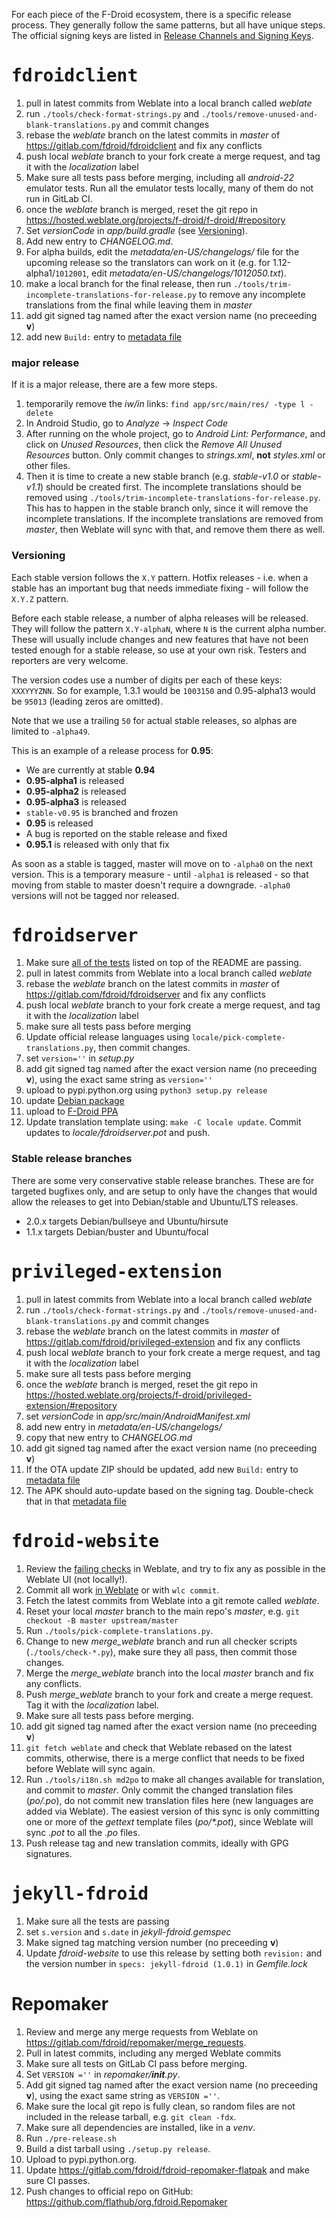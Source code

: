 
For each piece of the F-Droid ecosystem, there is a specific release process.  They generally follow the same patterns, but all have unique steps.  The official signing keys are listed in [Release Channels and Signing Keys](https://f-droid.org/docs/Release_Channels_and_Signing_Keys).


# <tt>fdroidclient</tt>

1. pull in latest commits from Weblate into a local branch called
   _weblate_
2. run `./tools/check-format-strings.py` and
   `./tools/remove-unused-and-blank-translations.py` and commit
   changes
3. rebase the _weblate_ branch on the latest commits in _master_ of
   <https://gitlab.com/fdroid/fdroidclient> and fix any conflicts
4. push local _weblate_ branch to your fork create a merge request, and tag it with the _localization_ label
5. Make sure all tests pass before merging, including all _android-22_ emulator tests.  Run all the emulator tests locally, many of them do not run in GitLab CI.
6. once the _weblate_ branch is merged, reset the git repo in <https://hosted.weblate.org/projects/f-droid/f-droid/#repository>
7. Set _versionCode_ in _app/build.gradle_ (see [Versioning](#versioning)).
8. Add new entry to _CHANGELOG.md_.
9. For alpha builds, edit the _metadata/en-US/changelogs/_ file for the upcoming
   release so the translators can work on it (e.g. for 1.12-alpha1/`1012001`, edit
   _metadata/en-US/changelogs/1012050.txt_).
10. make a local branch for the final release, then run
    `./tools/trim-incomplete-translations-for-release.py`
	to remove any incomplete translations from the final while leaving
	them in _master_
10. add git signed tag named after the exact version name (no
   preceeding __v__)
11. add new `Build:` entry to
    [metadata file](https://gitlab.com/fdroid/fdroiddata/blob/master/metadata/org.fdroid.fdroid.yml)

### major release

If it is a major release, there are a few more steps.

1. temporarily remove the _iw/in_ links: `find app/src/main/res/ -type l -delete`
2. In Android Studio, go to _Analyze_ -> _Inspect Code_
3. After running on the whole project, go to _Android Lint:
   Performance_, and click on _Unused Resources_, then click the
   _Remove All Unused Resources_ button.  Only commit changes to
   _strings.xml_, **not** _styles.xml_ or other files.
4. Then it is time to create a new stable branch (e.g. _stable-v1.0_
   or _stable-v1.1_) should be created first.  The incomplete
   translations should be removed using
   `./tools/trim-incomplete-translations-for-release.py`.  This has to
   happen in the stable branch only, since it will remove the
   incomplete translations.  If the incomplete translations are removed
   from _master_, then Weblate will sync with that, and remove them
   there as well.

### Versioning

Each stable version follows the `X.Y` pattern. Hotfix releases - i.e. when a stable has an important bug that needs immediate fixing - will follow the `X.Y.Z` pattern.

Before each stable release, a number of alpha releases will be released. They will follow the pattern `X.Y-alphaN`, where `N` is the current alpha number. These will usually include changes and new features that have not been tested enough for a stable release, so use at your own risk. Testers and reporters are very welcome.

The version codes use a number of digits per each of these keys: `XXXYYYZNN`. So for example, 1.3.1 would be `1003150` and 0.95-alpha13 would be `95013` (leading zeros are omitted).

Note that we use a trailing `50` for actual stable releases, so alphas are limited to `-alpha49`.

This is an example of a release process for **0.95**:

* We are currently at stable **0.94**
* **0.95-alpha1** is released
* **0.95-alpha2** is released
* **0.95-alpha3** is released
* `stable-v0.95` is branched and frozen
* **0.95** is released
* A bug is reported on the stable release and fixed
* **0.95.1** is released with only that fix

As soon as a stable is tagged, master will move on to `-alpha0` on the next version. This is a temporary measure - until `-alpha1` is released - so that moving from stable to master doesn't require a downgrade. `-alpha0` versions will not be tagged nor released.



# <tt>fdroidserver</tt>

1. Make sure [all of the tests](https://gitlab.com/fdroid/fdroidserver/#build-status)
   listed on top of the README are passing.
2. pull in latest commits from Weblate into a local branch called
   _weblate_
3. rebase the _weblate_ branch on the latest commits in _master_ of
   <https://gitlab.com/fdroid/fdroidserver> and fix any conflicts
4. push local _weblate_ branch to your fork create a merge request,
   and tag it with the _localization_ label
5. make sure all tests pass before merging
6. Update official release languages using
   `locale/pick-complete-translations.py`, then commit changes.
7. set `version=''` in _setup.py_
8. add git signed tag named after the exact version name (no
   preceeding __v__), using the exact same string as `version=''`
9. upload to pypi.python.org using `python3 setup.py release`
10. update [Debian package](https://salsa.debian.org/python-team/packages/fdroidserver)
11. upload to [F-Droid PPA](https://launchpad.net/~fdroid/+archive/ubuntu/fdroidserver)
12. Update translation template using: `make -C locale update`. Commit updates
    to _locale/fdroidserver.pot_ and push.

### Stable release branches

There are some very conservative stable release branches.  These are for targeted bugfixes only, and are setup to only have the changes that would allow the releases to get into Debian/stable and Ubuntu/LTS releases.

* 2.0.x targets Debian/bullseye and Ubuntu/hirsute
* 1.1.x targets Debian/buster and Ubuntu/focal


# <tt>privileged-extension</tt>

1. pull in latest commits from Weblate into a local branch called
   _weblate_
2. run `./tools/check-format-strings.py` and
   `./tools/remove-unused-and-blank-translations.py` and commit
   changes
3. rebase the _weblate_ branch on the latest commits in _master_ of
   <https://gitlab.com/fdroid/privileged-extension> and fix any conflicts
4. push local _weblate_ branch to your fork create a merge request,
   and tag it with the _localization_ label
5. make sure all tests pass before merging
6. once the _weblate_ branch is merged, reset the git repo in
   <https://hosted.weblate.org/projects/f-droid/privileged-extension/#repository>
7. set _versionCode_ in _app/src/main/AndroidManifest.xml_
8. add new entry in _metadata/en-US/changelogs/_
9. copy that new entry to _CHANGELOG.md_
10. add git signed tag named after the exact version name (no
   preceeding __v__)
11. If the OTA update ZIP should be updated, add new `Build:` entry to
    [metadata file](https://gitlab.com/fdroid/fdroiddata/blob/master/metadata/org.fdroid.fdroid.privileged.ota.txt)
12. The APK should auto-update based on the signing tag.  Double-check
    that in that
    [metadata file](https://gitlab.com/fdroid/fdroiddata/blob/master/metadata/org.fdroid.fdroid.privileged.txt)


# <tt>fdroid-website</tt>

1. Review the [failing
   checks](https://hosted.weblate.org/checks/?project=f-droid&component=website)
   in Weblate, and try to fix any as possible in the Weblate UI (not
   locally!).
2. Commit all work [in Weblate](https://hosted.weblate.org/projects/f-droid/website/#repository)
   or with `wlc commit`.
3. Fetch the latest commits from Weblate into a git remote called _weblate_.
4. Reset your local _master_ branch to the main repo's _master_, e.g.
   `git checkout -B master upstream/master`
5. Run `./tools/pick-complete-translations.py`.
6. Change to new _merge_weblate_ branch and run all checker scripts
   (`./tools/check-*.py`), make sure they all pass, then commit those
   changes.
7. Merge the _merge_weblate_ branch into the local _master_ branch and
   fix any conflicts.
8. Push _merge_weblate_ branch to your fork and create a merge request.
   Tag it with the _localization_ label.
9. Make sure all tests pass before merging.
7. add git signed tag named after the exact version name (no
   preceeding __v__)
8. `git fetch weblate` and check that Weblate rebased on the latest
   commits, otherwise, there is a merge conflict that needs to be
   fixed before Weblate will sync again.
9. Run `./tools/i18n.sh md2po` to make all changes available for
   translation, and commit to _master_.  Only commit the changed
   translation files (_po/*.po*_), do not commit new translation files
   here (new languages are added via Weblate).  The easiest version of
   this sync is only committing one or more of the _gettext_ template
   files (_po/*.pot_), since Weblate will sync _.pot_ to all the _.po_
   files.
10. Push release tag and new translation commits, ideally with GPG
    signatures.


# <tt>jekyll-fdroid</tt>

1. Make sure all the tests are passing
2. set `s.version` and `s.date` in _jekyll-fdroid.gemspec_
3. Make signed tag matching version number (no preceeding __v__)
4. Update _fdroid-website_ to use this release by setting both
   `revision:` and the version number in `specs: jekyll-fdroid
   (1.0.1)` in _Gemfile.lock_


# Repomaker

1. Review and merge any merge requests from Weblate on
   <https://gitlab.com/fdroid/repomaker/merge_requests>.
2. Pull in latest commits, including any merged Weblate commits
3. Make sure all tests on GitLab CI pass before merging.
4. Set `VERSION =''` in _repomaker/__init__.py_.
5. Add git signed tag named after the exact version name (no
   preceeding __v__), using the exact same string as `VERSION =''`.
6. Make sure the local git repo is fully clean, so random files are
   not included in the release tarball, e.g. `git clean -fdx`.
7. Make sure all dependencies are installed, like in a _venv_.
8. Run `./pre-release.sh`
9. Build a dist tarball using `./setup.py release`.
10. Upload to pypi.python.org.
11. Update <https://gitlab.com/fdroid/fdroid-repomaker-flatpak>
    and make sure CI passes.
12. Push changes to official repo on GitHub:
	<https://github.com/flathub/org.fdroid.Repomaker>
